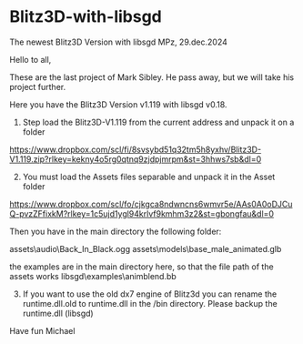 # Blitz3D-with-libsgd
The newest Blitz3D Version with libsgd
MPz, 29.dec.2024

Hello to all,

These are the last project of Mark Sibley. He pass away, but we will take his project further.

Here you have the Blitz3D Version v1.119 with libsgd v0.18. 

1) Step load the Blitz3D-V1.119 from the current address and unpack it on a folder

https://www.dropbox.com/scl/fi/8svsybd51q32tm5h8yxhv/Blitz3D-V1.119.zip?rlkey=kekny4o5rg0qtnq9zjdpjmrpm&st=3hhws7sb&dl=0

2) You must load the Assets files separable and unpack it in the Asset folder

https://www.dropbox.com/scl/fo/cjkgca8ndwncns6wmvr5e/AAs0A0oDJCuQ-pvzZFfixkM?rlkey=1c5ujd1ygl94krlvf9kmhm3z2&st=gbongfau&dl=0


Then you have in the main directory the following folder:

assets\audio\Back_In_Black.ogg
assets\models\base_male_animated.glb

the examples are in the main directory here, so that the file path of the assets works
libsgd\examples\animblend.bb

3) If you want to use the old dx7 engine of Blitz3d you can rename the 
runtime.dll.old to runtime.dll in the /bin directory. Please backup the runtime.dll (libsgd)

Have fun
Michael
